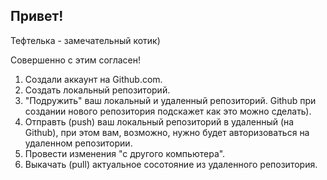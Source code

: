 ## Привет!

Тефтелька - замечательный котик)

Совершенно с этим согласен!

1. Создали аккаунт на Github.com.
2. Создать локальный репозиторий.
3. "Подружить" ваш локальный и удаленный репозиторий. Github при создании нового репозитория подскажет как это можно сделать).
4. Отправть (push) ваш локальный репозиторий в удаленный (на Github), при этом вам, возможно, нужно будет авторизоваться на удаленном репозитории.
5. Провести изменения "с другого компьютера".
6. Выкачать (pull) актуальное сосотояние из удаленного репозитория.
